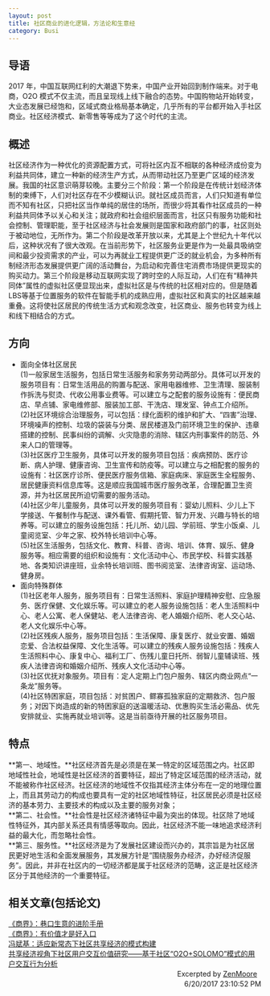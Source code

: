 ```yaml
---
layout: post
title: 社区商业的进化逻辑，方法论和生意经  
category: Busi
---
```


## 导语

2017 年，中国互联网红利的大潮退下势来，中国产业开始回到制作端来。对于电商，O2O 模式不仅主流，而且呈现线上线下融合的态势。中国购物站开始转变，大业态发展已经饱和，区域式商业格局基本确定，几乎所有的平台都开始入手社区商业。社区经济模式、新零售等等成为了这个时代的主流。<br>

## 概述

社区经济作为一种优化的资源配置方式，可将社区内互不相联的各种经济成份变为利益共同体，建立一种新的经济生产方式，从而带动社区乃至更广区域的经济发展。我国的社区意识萌芽较晚。主要分三个阶段：第一个阶段是在传统计划经济体制的束缚下，人们对社区存在不少模糊认识。就社区成员而言，人们只知道有单位而不知有社区，只把社区当作单纯的居住的场所，而很少将其看作社区成员的一种利益共同体予以关心和关注；就政府和社会组织层面而言，社区只有服务功能和社会控制、管理职能，至于社区经济与社会发展则是国家和政府部门的事，社区则处于被动地位，无所作为。第二个阶段是改革开放以来，尤其是上个世纪九十年代以后，这种状况有了很大改观。在当前形势下，社区服务业更是作为一处最具吸纳空间和最少投资需求的产业，可以为再就业工程提供更广泛的就业机会，为多种所有制经济形态发展提供更广阔的活动舞台，为启动和完善住宅消费市场提供更现实的购买动力。第三个阶段是移动互联网实现了跨时空的人际互动，人们在有“精神共同体”属性的虚拟社区便显现出来，虚拟社区是与传统的社区相对应的。但是随着LBS等基于位置服务的软件在智能手机的成熟应用，虚拟社区和真实的社区越来越重叠。这将使社区居民的传统生活方式和观念改变，社区商业、服务也转变为线上和线下相结合的方式。


## 方向

* 面向全体社区居民<br>
(1)一般家居生活服务，包括日常生活服务和家务劳动两部分。具体可以开发的服务项目有：日常生活用品的购置与配送、家用电器维修、卫生清理、服装制作拆洗与熨烫、代收公用事业费等。可以建立与之配套的服务设施有：便民商店、早点铺、家电维修部、服装加工部、干洗店、理发室、钟点工介绍所。<br>
(2)社区环境综合治理服务，可以包括：绿化面积的维护和扩大、“四害”治理、环境噪声的控制、垃圾的袋装与分类、居民楼道及门前环境卫生的保护、违章搭建的控制、民事纠纷的调解、火灾隐患的消除、辖区内刑事案件的防范、外来人口的管理等。<br>
(3)社区医疗卫生服务，具体可以开发的服务项目包括：疾病预防、医疗诊断、病人护理、健康咨询、卫生宣传和防疫等。可以建立与之相配套的服务的设施有：社区医疗诊所、便民医疗服务信箱、家庭病床、家庭医生全程服务、居民健康资料信息库等。这是顺应我国城市医疗服务改革，合理配置卫生资源，并为社区居民所迫切需要的服务活动。<br>
(4)社区少年儿童服务，具体可以开发的服务项目有：婴幼儿照料、少儿上下学接送、午餐制作与配送、课外看管、假期托管、智力开发、兴趣与特长的培养等。可以建立的服务设施包括：托儿所、幼儿园、学前班、学生小饭桌、儿童阅览室、少年之家、校外特长培训中心等。<br>
(5)社区生活服务，包括文化、教育、科普、咨询、培训、体育、娱乐、健身服务等。相应需要的组织和设施有：文化活动中心、市民学校、科普实践基地、各类知识讲座班，业余特长培训班、图书阅览室、法律咨询室、运动场、健身房。<br>
* 面向特殊群体<br>
(1)社区老年人服务，服务项目有：日常生活照料、家庭护理精神安慰、应急服务、医疗保健、文化娱乐等。可以建立的老人服务设施包括：老人生活照料中心、老人公寓、老人保健站、老人法律咨询、老人婚姻介绍所、老人交心站、老人文化娱乐中心等。<br>
(2)社区残疾人服务，服务项目包括：生活保障、康复医疗、就业安置、婚姻恋爱、合法权益保障、文化生活等。可以建立的残疾人服务设施包括：残疾人生活照料中心、康复中心、福利工厂、伤残儿童日托所、弱智儿童辅读班、残疾人法律咨询和婚姻介绍所、残疾人文化活动中心等。<br>
(3)社区优抚对象服务。项目有：定人定期上门包户服务、辖区内商业网点“一条龙”服务等。<br>
(4)社区特困家庭，项目包括：对贫困户、鳏寡孤独家庭的定期救济、包户服务；对因下岗造成的新的特困家庭的送温暖活动、优惠购买生活必需品、优先安排就业、实施再就业培训等。这是当前亟待开展的社区服务项目。

## 特点

**第一、地域性。**社区经济首先是必须是在某一特定的区域范围之内。社区即地域性社会，地域性是社区经济的首要特征，超出了特定区域范围的经济活动，就不能被称作社区经济。社区经济的地域性不仅指其经济主体分布在一定的地理位置上，而且其劳动力的构成也要具有一定的社区地域性特征，社区居民必须是社区经济的基本劳力、主要技术的构成以及主要的服务对象；<br>
**第二、社会性。**社会性是社区经济诸特征中最为突出的体现。社区除了地域性特征外，其内部关系还具有情感等取向。因此，社区经济不能一味地追求经济利益的最大化，而忽略社会性。<br>
**第三、服务性。**社区经济是为了发展社区建设而兴办的，其宗旨是为社区居民更好地生活和全面发展服务，其发展方针是“围绕服务办经济，办好经济促服务”。因此，并非在社区内的一切经济都是属于社区经济的范畴，这正是社区经济区分于其他经济的一个重要特征。<br>

## 相关文章(包括论文)

[《商界》：巷口生意的进阶手册](http://www.tupianzj.com/tushuo/lizhi/20170517/115518.html)<br>
[《商界》：有价值才是好入口](http://www.tupianzj.com/tushuo/lizhi/20170517/115517.html)<br>
[冯斌基：适应新常态下社区共享经济的模式构建](http://xueshu.baidu.com/s?wd=paperuri%3A%28e68f7b594338a4453a7c4f06de507b52%29&filter=sc_long_sign&sc_ks_para=q%3D%E9%80%82%E5%BA%94%E6%96%B0%E5%B8%B8%E6%80%81%E4%B8%8B%E7%A4%BE%E5%8C%BA%E5%85%B1%E4%BA%AB%E7%BB%8F%E6%B5%8E%E7%9A%84%E6%A8%A1%E5%BC%8F%E6%9E%84%E5%BB%BA&sc_us=9775737542486746454&tn=SE_baiduxueshu_c1gjeupa&ie=utf-8)<br>
[共享经济视角下社区用户交互价值研究——基于社区“O2O+SOLOMO”模式的用户交互行为分析](http://xueshu.baidu.com/s?wd=paperuri%3A%28103e2515caaa2c1dc6a32a892bccd4a9%29&filter=sc_long_sign&sc_ks_para=q%3D%E5%85%B1%E4%BA%AB%E7%BB%8F%E6%B5%8E%E8%A7%86%E8%A7%92%E4%B8%8B%E7%A4%BE%E5%8C%BA%E7%94%A8%E6%88%B7%E4%BA%A4%E4%BA%92%E4%BB%B7%E5%80%BC%E7%A0%94%E7%A9%B6%E2%80%94%E2%80%94%E5%9F%BA%E4%BA%8E%E7%A4%BE%E5%8C%BA%E2%80%9CO2O%2BSOLOMO%E2%80%9D%E6%A8%A1%E5%BC%8F%E7%9A%84%E7%94%A8%E6%88%B7%E4%BA%A4%E4%BA%92%E8%A1%8C%E4%B8%BA%E5%88%86%E6%9E%90&sc_us=17613579909382235344&tn=SE_baiduxueshu_c1gjeupa&ie=utf-8)<br>
 　　　　　　　　　　　　　　　　　　　　　　　　Excerpted by [ZenMoore](https://github.com/ZenMoore "Github")<br>
　　　　　　　　　　　　　　　　　　　　　　　　　6/20/2017 23:10:52 PM 
